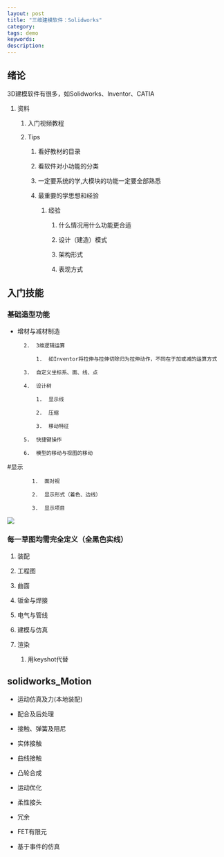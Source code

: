 ```yaml
---
layout: post
title: "三维建模软件：Solidworks"
category: 
tags: demo
keywords: 
description: 
---
```



## 绪论
3D建模软件有很多，如Solidworks、Inventor、CATIA



1.  资料

    1.  入门视频教程

    2.  Tips

        1.  看好教材的目录

        2.  看软件对小功能的分类

        3.  一定要系统的学,大模块的功能一定要全部熟悉

        4.  最重要的学思想和经验

            1.  经验

                1.  什么情况用什么功能更合适

                2.  设计（建造）模式

                3.  架构形式

                4.  表现方式

##  入门技能

###  基础造型功能

* 增材与减材制造
 
        2.  3维逻辑运算

            1.  如Inventor将拉伸与拉伸切除归为拉伸动作，不同在于加或减的运算方式

        3.  自定义坐标系、面、线、点

        4.  设计树

            1.  显示线

            2.  压缩

            3.  移动特征

        5.  快捷键操作

        6.  模型的移动与视图的移动

#显示

            1.  面对视

            2.  显示形式（着色、边线）

            3.  显示项目

![](media/c4e0befbd18c01c80d35e1ecbb04c4f2.png)

### 每一草图均需完全定义（全黑色实线）

1.  装配

2.  工程图

3.  曲面

4.  钣金与焊接

5.  电气与管线

6.  建模与仿真

7.  渲染

    1.  用keyshot代替

##  solidworks_Motion

* 运动仿真及力(本地装配)

* 配合及后处理

* 接触、弹簧及阻尼

* 实体接触

* 曲线接触

* 凸轮合成

* 运动优化

* 柔性接头

* 冗余

* FET有限元

* 基于事件的仿真


